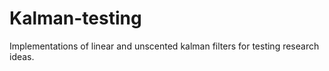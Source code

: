 # Kalman-testing
Implementations of linear and unscented kalman filters for testing research ideas.
